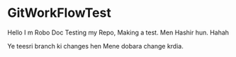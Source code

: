 # GitWorkFlowTest
Hello I m Robo Doc
Testing my Repo, Making a test.
Men Hashir hun. Hahah

Ye teesri branch ki changes hen
Mene dobara change krdia.
